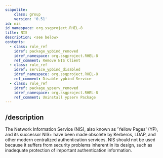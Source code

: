 ```yaml
---
scapolite:
    class: group
    version: '0.51'
id: nis
id_namespace: org.ssgproject.RHEL-8
title: NIS
description: <see below>
contents:
  - class: rule_ref
    idref: package_ypbind_removed
    idref_namespace: org.ssgproject.RHEL-8
    ref_comment: Remove NIS Client
  - class: rule_ref
    idref: service_ypbind_disabled
    idref_namespace: org.ssgproject.RHEL-8
    ref_comment: Disable ypbind Service
  - class: rule_ref
    idref: package_ypserv_removed
    idref_namespace: org.ssgproject.RHEL-8
    ref_comment: Uninstall ypserv Package
---
```



## /description

The
Network Information Service (NIS), also known as \'Yellow Pages\' (YP),
and its successor NIS+ have been made obsolete by Kerberos, LDAP, and
other modern centralized authentication services. NIS should not be used
because it suffers from security problems inherent in its design, such
as inadequate protection of important authentication information.
